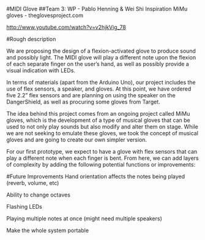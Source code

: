 #MIDI Glove
##Team 3: WP - Pablo Henning & Wei Shi
Inspiration
MiMu gloves - theglovesproject.com

http://www.youtube.com/watch?v=v2hjkVig_78

#Rough description

We are proposing the design of a flexion-activated glove to produce sound and possibly light. The MIDI glove will play a different note upon the flexion of each separate finger on the user’s hand, as well as possibly provide a visual indication with LEDs.

In terms of materials (apart from the Arduino Uno), our project includes the use of flex sensors, a speaker, and gloves. At this point, we have ordered five 2.2” flex sensors and are planning on using the speaker on the DangerShield, as well as procuring some gloves from Target.

The idea behind this project comes from an ongoing project called MiMu gloves, which is the development of a type of musical gloves that can be used to not only play sounds but also modify and alter them on stage. While we are not seeking to emulate these gloves, we took the concept of musical gloves and are going to create our own simpler version.

For our first prototype, we expect to have a glove with flex sensors that can play a different note when each finger is bent. From here, we can add layers of complexity by adding the following potential functions or improvements: 

#Future Improvements
Hand orientation affects the notes being played (reverb, volume, etc)

Ability to change octaves

Flashing LEDs

Playing multiple notes at once (might need multiple speakers)

Make the whole system portable

